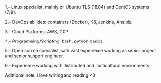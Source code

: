 1.- Linux specialist, mainly on Ubuntu TLS (18.04) and CentOS systems (7/8).

2.- DevOps abilities: containers (Docker), K8, Jenkins, Ansible.

3.- Cloud Platforms: AWS, GCP.

4.- Programming/Scripting: bash, python basics.

5.- Open source specialist, with vast experience working as senior project and senior support engineer.

6.- Experience working with distributed and multicultural environments.


Adittional note: I love writing and reading <3 
